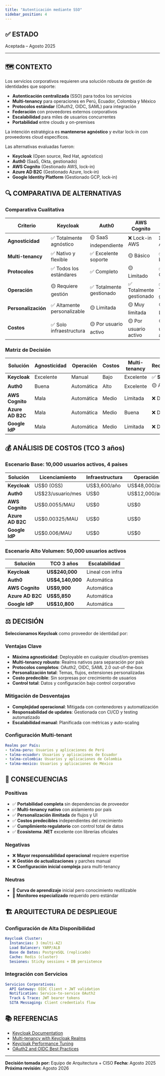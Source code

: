 ```yaml
---
title: "Autenticación mediante SSO"
sidebar_position: 4
---
```


## ✅ ESTADO

Aceptada – Agosto 2025

---

## 🗺️ CONTEXTO

Los servicios corporativos requieren una solución robusta de gestión de identidades que soporte:

- **Autenticación centralizada** (SSO) para todos los servicios
- **Multi-tenancy** para operaciones en Perú, Ecuador, Colombia y México
- **Protocolos estándar** (OAuth2, OIDC, SAML) para integración
- **Federación** con proveedores externos corporativos
- **Escalabilidad** para miles de usuarios concurrentes
- **Portabilidad** entre clouds y on-premises

La intención estratégica es **mantenerse agnóstico** y evitar lock-in con proveedores cloud específicos.

Las alternativas evaluadas fueron:

- **Keycloak** (Open source, Red Hat, agnóstico)
- **Auth0** (SaaS, Okta, gestionado)
- **AWS Cognito** (Gestionado AWS, lock-in)
- **Azure AD B2C** (Gestionado Azure, lock-in)
- **Google Identity Platform** (Gestionado GCP, lock-in)

## 🔍 COMPARATIVA DE ALTERNATIVAS

### Comparativa Cualitativa

| Criterio | Keycloak | Auth0 | AWS Cognito | Azure AD B2C | Google IdP |
|----------|----------|-------|-------------|--------------|------------|
| **Agnosticidad** | ✅ Totalmente agnóstico | 🟡 SaaS independiente | ❌ Lock-in AWS | ❌ Lock-in Azure | ❌ Lock-in GCP |
| **Multi-tenancy** | ✅ Nativo y flexible | ✅ Excelente soporte | 🟡 Básico | ✅ Muy bueno | 🟡 Básico |
| **Protocolos** | ✅ Todos los estándares | ✅ Completo | 🟡 Limitado | ✅ Completo | 🟡 Limitado |
| **Operación** | 🟡 Requiere gestión | ✅ Totalmente gestionado | ✅ Totalmente gestionado | ✅ Totalmente gestionado | ✅ Totalmente gestionado |
| **Personalización** | ✅ Altamente personalizable | 🟡 Limitada | 🟡 Muy limitada | 🟡 Limitada | 🟡 Muy limitada |
| **Costos** | ✅ Solo infraestructura | 🟡 Por usuario activo | 🟡 Por usuario activo | 🟡 Por usuario activo | 🟡 Por usuario activo |

### Matriz de Decisión

| Solución | Agnosticidad | Operación | Costos | Multi-tenancy | Recomendación |
|----------|--------------|-----------|--------|---------------|---------------|
| **Keycloak** | Excelente | Manual | Bajo | Excelente | ✅ **Seleccionada** |
| **Auth0** | Buena | Automática | Alto | Excelente | 🟡 Alternativa |
| **AWS Cognito** | Mala | Automática | Medio | Limitada | ❌ Descartada |
| **Azure AD B2C** | Mala | Automática | Medio | Buena | ❌ Descartada |
| **Google IdP** | Mala | Automática | Medio | Limitada | ❌ Descartada |

## 💰 ANÁLISIS DE COSTOS (TCO 3 años)

### Escenario Base: 10,000 usuarios activos, 4 países

| Solución | Licenciamiento | Infraestructura | Operación | TCO 3 años |
|----------|----------------|-----------------|-----------|------------|
| **Keycloak** | US$0 (OSS) | US$3,600/año | US$48,000/año | **US$154,800** |
| **Auth0** | US$23/usuario/mes | US$0 | US$12,000/año | **US$864,000** |
| **AWS Cognito** | US$0.0055/MAU | US$0 | US$0 | **US$1,980/año** |
| **Azure AD B2C** | US$0.00325/MAU | US$0 | US$0 | **US$1,170/año** |
| **Google IdP** | US$0.006/MAU | US$0 | US$0 | **US$2,160/año** |

### Escenario Alto Volumen: 50,000 usuarios activos

| Solución | TCO 3 años | Escalabilidad |
|----------|------------|---------------|
| **Keycloak** | **US$240,000** | Lineal con infra |
| **Auth0** | **US$4,140,000** | Automática |
| **AWS Cognito** | **US$9,900** | Automática |
| **Azure AD B2C** | **US$5,850** | Automática |
| **Google IdP** | **US$10,800** | Automática |

## ⚖️ DECISIÓN

**Seleccionamos Keycloak** como proveedor de identidad por:

### Ventajas Clave

- **Máxima agnosticidad**: Deployable en cualquier cloud/on-premises
- **Multi-tenancy robusto**: Realms nativos para separación por país
- **Protocolos completos**: OAuth2, OIDC, SAML 2.0 out-of-the-box
- **Personalización total**: Temas, flujos, extensiones personalizadas
- **Costo predecible**: Sin sorpresas por crecimiento de usuarios
- **Control total**: Datos y configuración bajo control corporativo

### Mitigación de Desventajas

- **Complejidad operacional**: Mitigada con contenedores y automatización
- **Responsabilidad de updates**: Gestionada con CI/CD y testing automatizado
- **Escalabilidad manual**: Planificada con métricas y auto-scaling

### Configuración Multi-tenant

```yaml
Realms por País:
- talma-peru: Usuarios y aplicaciones de Perú
- talma-ecuador: Usuarios y aplicaciones de Ecuador
- talma-colombia: Usuarios y aplicaciones de Colombia
- talma-mexico: Usuarios y aplicaciones de México
```

## 🔄 CONSECUENCIAS

### Positivas

- ✅ **Portabilidad completa** sin dependencias de proveedor
- ✅ **Multi-tenancy nativo** con aislamiento por país
- ✅ **Personalización ilimitada** de flujos y UI
- ✅ **Costos predecibles** independientes del crecimiento
- ✅ **Cumplimiento regulatorio** con control total de datos
- ✅ **Ecosistema .NET** excelente con librerías oficiales

### Negativas

- ❌ **Mayor responsabilidad operacional** requiere expertise
- ❌ **Gestión de actualizaciones** y parches manual
- ❌ **Configuración inicial compleja** para multi-tenancy

### Neutras

- 🔄 **Curva de aprendizaje** inicial pero conocimiento reutilizable
- 🔄 **Monitoreo especializado** requerido pero estándar

## 🏗️ ARQUITECTURA DE DESPLIEGUE

### Configuración de Alta Disponibilidad

```yaml
Keycloak Cluster:
  Instancias: 3 (multi-AZ)
  Load Balancer: YARP/ALB
  Base de Datos: PostgreSQL (replicado)
  Cache: Redis (cluster)
  Sesiones: Sticky sessions + DB persistence
```

### Integración con Servicios

```yaml
Servicios Corporativos:
  API Gateway: OIDC Client + JWT validation
  Notification: Service-to-service OAuth2
  Track & Trace: JWT bearer tokens
  SITA Messaging: Client credentials flow
```

## 📚 REFERENCIAS

- [Keycloak Documentation](https://www.keycloak.org/documentation)
- [Multi-tenancy with Keycloak Realms](https://www.keycloak.org/docs/latest/server_admin/#_realms)
- [Keycloak Performance Tuning](https://www.keycloak.org/docs/latest/server_installation/#_clustering)
- [OAuth2 and OIDC Best Practices](https://datatracker.ietf.org/doc/html/draft-ietf-oauth-security-topics)

---

**Decisión tomada por:** Equipo de Arquitectura + CISO
**Fecha:** Agosto 2025
**Próxima revisión:** Agosto 2026
